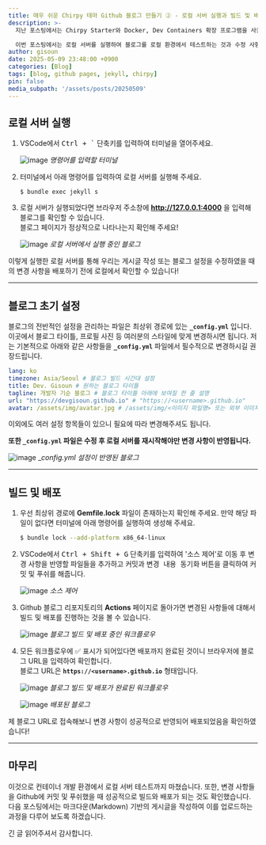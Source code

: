 ```yaml
---
title: 매우 쉬운 Chirpy 테마 Github 블로그 만들기 ② - 로컬 서버 실행과 빌드 및 배포
description: >-
  지난 포스팅에서는 Chirpy Starter와 Docker, Dev Containers 확장 프로그램을 사용해 Chirpy 테마를 적용한 Github 블로그 생성과 컨테이너 환경에 리포지토리를 클론하여 개발 환경 구축까지 했습니다.</br>

  이번 포스팅에서는 로컬 서버를 실행하여 블로그를 로컬 환경에서 테스트하는 것과 수정 사항을 Github에 푸쉬하여 빌드부터 배포까지 하는 과정을 설명하도록 하겠습니다.
author: gisoun
date: 2025-05-09 23:48:00 +0900
categories: [Blog]
tags: [blog, github pages, jekyll, chirpy]
pin: false
media_subpath: '/assets/posts/20250509'
---
```


## 로컬 서버 실행

1. VSCode에서 <kbd>Ctrl + `</kbd> 단축키를 입력하여 터미널을 열어주세요.
   
   ![image](empty-terminal.png)
   _명령어를 입력할 터미널_


2. 터미널에서 아래 명령어를 입력하여 로컬 서버를 실행해 주세요.
   ```terminal
   $ bundle exec jekyll s
   ```
3. 로컬 서버가 실행되었다면 브라우저 주소창에 **http://127.0.0.1:4000** 을 입력해 블로그를 확인할 수 있습니다.  
   블로그 페이지가 정상적으로 나타나는지 확인해 주세요!
   
   ![image](empty-blog.png)
   _로컬 서버에서 실행 중인 블로그_


이렇게 실행한 로컬 서버를 통해 우리는 게시글 작성 또는 블로그 설정을 수정하였을 때의 변경 사항을 배포하기 전에 로컬에서 확인할 수 있습니다!

---

## 블로그 초기 설정

블로그의 전반적인 설정을 관리하는 파일은 최상위 경로에 있는 **`_config.yml`** 입니다. 이곳에서 블로그 타이틀, 프로필 사진 등 여러분의 스타일에 맞게 변경하시면 됩니다. 저는 기본적으로 아래와 같은 사항들을 **`_config.yml`** 파일에서 필수적으로 변경하시길 권장드립니다.

```yaml
lang: ko
timezone: Asia/Seoul # 블로그 빌드 시간대 설정
title: Dev. Gisoun # 원하는 블로그 타이틀
tagline: 개발자 기순 블로그 # 블로그 타이틀 아래에 보여질 한 줄 설명
url: "https://devgisoun.github.io" # "https://<username>.github.io"
avatar: /assets/img/avatar.jpg # /assets/img/<이미지 파일명> 또는 외부 이미지 URL
```

이외에도 여러 설정 항목들이 있으니 필요에 따라 변경해주셔도 됩니다.

**또한 `_config.yml` 파일은 수정 후 로컬 서버를 재시작해야만 변경 사항이 반영됩니다.**

![image](blog-with-settings.png)
__config.yml 설정이 반영된 블로그_

---

## 빌드 및 배포

1. 우선 최상위 경로에 **Gemfile.lock** 파일이 존재하는지 확인해 주세요. 만약 해당 파일이 없다면 터미널에 아래 명령어를 실행하여 생성해 주세요.
   ```bash
   $ bundle lock --add-platform x86_64-linux
   ```
2. VSCode에서 <kbd>Ctrl + Shift + G</kbd> 단축키를 입력하여 '소스 제어'로 이동 후 변경 사항을 반영할 파일들을 추가하고 <kbd>커밋</kbd>과 <kbd>변경 내용 동기화</kbd> 버튼을 클릭하여 커밋 및 푸쉬를 해줍니다.
   
   ![image](git-source-control.png)
   _소스 제어_

3. Github 블로그 리포지토리의 **Actions** 페이지로 돌아가면 변경된 사항들에 대해서 빌드 및 배포를 진행하는 것을 볼 수 있습니다.
   
   ![image](github-actions-1.png)
   _블로그 빌드 및 배포 중인 워크플로우_

4. 모든 워크플로우에 ✅ 표시가 되어있다면 배포까지 완료된 것이니 브라우저에 블로그 URL을 입력하여 확인합니다.  
   블로그 URL은 **`https://<username>.github.io`** 형태입니다.
   
   ![image](github-actions-2.png)
   _블로그 빌드 및 배포가 완료된 워크플로우_  

   ![image](deployed-blog.png)
   _배포된 블로그_


제 블로그 URL로 접속해보니 변경 사항이 성공적으로 반영되어 배포되었음을 확인하였습니다!

---

## 마무리

이것으로 컨테이너 개발 환경에서 로컬 서버 테스트까지 마쳤습니다.
또한, 변경 사항들을 Github에 커밋 및 푸쉬했을 때 성공적으로 빌드와 배포가 되는 것도 확인했습니다.
다음 포스팅에서는 마크다운(Markdown) 기반의 게시글을 작성하여 이를 업로드하는 과정을 다루어 보도록 하겠습니다.

긴 글 읽어주셔서 감사합니다.

